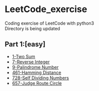 # LeetCode_exercise
Coding exercise  of LeetCode with python3  
Directory is being updated

## Part 1:[easy]
- [1-Two Sum](https://github.com/NxG1GnX/LeetCode_exercise/blob/master/%5Beasy%5D-1-Two%20Sum.py)	
- [7-Reverse Integer](https://github.com/NxG1GnX/LeetCode_exercise/blob/master/%5Beasy%5D-7-Reverse%20Integer.py) 
- [9-Palindrome Number](https://github.com/NxG1GnX/LeetCode_exercise/blob/master/%5Beasy%5D-9-Palindrome%20Number.py)  
- [461-Hamming Distance](https://github.com/NxG1GnX/LeetCode_exercise/blob/master/%5Beasy%5D-461-Hamming%20Distance.py)
- [728-Self Dividing Numbers](https://github.com/NxG1GnX/LeetCode_exercise/blob/master/%5Beasy%5D-728-Self%20Dividing%20Numbers.py)
- [657-Judge Route Circle](https://github.com/NxG1GnX/LeetCode_exercise/blob/master/%5Beasy%5D-657-Judge%20Route%20Circle.py)
